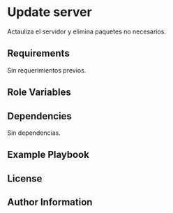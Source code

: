 Update server
============

Actauliza el servidor y elimina paquetes no necesarios.

Requirements
------------

Sin requerimientos previos.

Role Variables
--------------


Dependencies
------------

Sin dependencias.

Example Playbook
----------------

License
-------


Author Information
------------------

